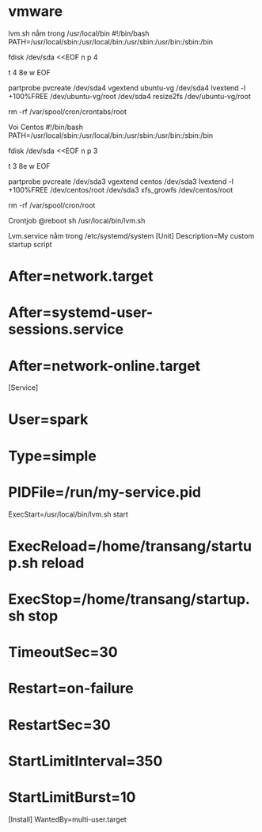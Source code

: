 # vmware
lvm.sh nẳm trong /usr/local/bin
#!/bin/bash
PATH=/usr/local/sbin:/usr/local/bin:/usr/sbin:/usr/bin:/sbin:/bin

fdisk /dev/sda <<EOF
n
p
4


t
4
8e
w
EOF

partprobe
pvcreate /dev/sda4
vgextend ubuntu-vg /dev/sda4
lvextend -l +100%FREE /dev/ubuntu-vg/root /dev/sda4
resize2fs /dev/ubuntu-vg/root

rm -rf /var/spool/cron/crontabs/root




Voi Centos
#!/bin/bash
PATH=/usr/local/sbin:/usr/local/bin:/usr/sbin:/usr/bin:/sbin:/bin

fdisk /dev/sda <<EOF
n
p
3


t
3
8e
w
EOF

partprobe
pvcreate /dev/sda3
vgextend centos /dev/sda3
lvextend -l +100%FREE /dev/centos/root /dev/sda3
xfs_growfs /dev/centos/root

rm -rf /var/spool/cron/root




Crontjob
@reboot sh /usr/local/bin/lvm.sh

Lvm.service nằm trong /etc/systemd/system
[Unit]
Description=My custom startup script
# After=network.target
# After=systemd-user-sessions.service
# After=network-online.target

[Service]
# User=spark
# Type=simple
# PIDFile=/run/my-service.pid
ExecStart=/usr/local/bin/lvm.sh start
# ExecReload=/home/transang/startup.sh reload
# ExecStop=/home/transang/startup.sh stop
# TimeoutSec=30
# Restart=on-failure
# RestartSec=30
# StartLimitInterval=350
# StartLimitBurst=10

[Install]
WantedBy=multi-user.target
